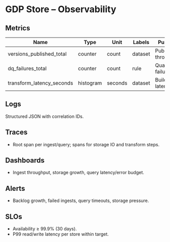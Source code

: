 # GDP Store – Observability

## Metrics
| Name | Type | Unit | Labels | Purpose |
|------|------|------|--------|---------|
| versions_published_total | counter | count | dataset | Publish throughput |
| dq_failures_total | counter | count | rule | Quality failures |
| transform_latency_seconds | histogram | seconds | dataset | Build latency |

## Logs
Structured JSON with correlation IDs.

## Traces
- Root span per ingest/query; spans for storage IO and transform steps.

## Dashboards
- Ingest throughput, storage growth, query latency/error budget.

## Alerts
- Backlog growth, failed ingests, query timeouts, storage pressure.

## SLOs
- Availability ≥ 99.9% (30 days).
- P99 read/write latency per store within target.
